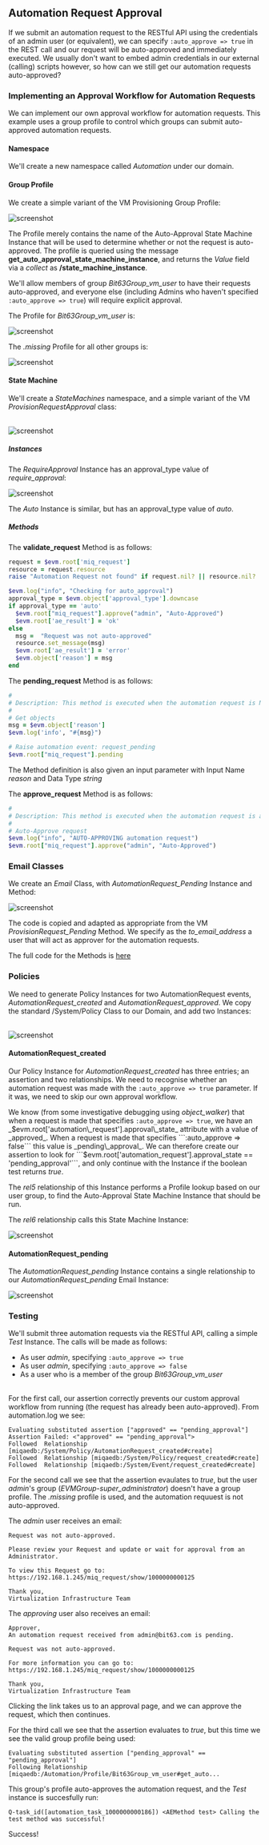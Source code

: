 ## Automation Request Approval

If we submit an automation request to the RESTful API using the credentials of an admin user (or equivalent), we can specify ```:auto_approve => true``` in the REST call and our request will be auto-approved and immediately executed. We usually don't want to embed admin credentials in our external (calling) scripts however, so how can we still get our automation requests auto-approved?

### Implementing an Approval Workflow for Automation Requests

We can implement our own approval workflow for automation requests. This example uses a group profile to control which groups can submit auto-approved automation requests.

#### Namespace

We'll create a new namespace called _Automation_ under our domain.

#### Group Profile

We create a simple variant of the VM Provisioning Group Profile:

![screenshot](images/screenshot6.png)

The Profile merely contains the name of the Auto-Approval State Machine Instance that will be used to determine whether or not the request is auto-approved. The profile is queried using the message **get\_auto\_approval\_state\_machine\_instance**, and returns the _Value_ field via a _collect_ as **/state\_machine\_instance**.

We'll allow members of group _Bit63Group\_vm\_user_ to have their requests auto-approved, and everyone else (including Admins who haven't specified ```:auto_approve => true```) will require explicit approval.

The Profile for _Bit63Group\_vm\_user_ is:

![screenshot](images/screenshot7.png)

The _.missing_ Profile for all other groups is:

![screenshot](images/screenshot8.png)

#### State Machine

We'll create a _StateMachines_ namespace, and a simple variant of the VM _ProvisionRequestApproval_ class:
<br> <br>

![screenshot](images/screenshot4.png)

##### Instances

The _RequireApproval_ Instance has an approval\_type value of _require\_approval_:

![screenshot](images/screenshot5.png)

The _Auto_ Instance is similar, but has an approval\_type value of _auto_.

##### Methods

The **validate\_request** Method is as follows:

```ruby
request = $evm.root['miq_request']
resource = request.resource
raise "Automation Request not found" if request.nil? || resource.nil?

$evm.log("info", "Checking for auto_approval")
approval_type = $evm.object['approval_type'].downcase
if approval_type == 'auto'
  $evm.root["miq_request"].approve("admin", "Auto-Approved")
  $evm.root['ae_result'] = 'ok'
else
  msg =  "Request was not auto-approved"
  resource.set_message(msg)
  $evm.root['ae_result'] = 'error'
  $evm.object['reason'] = msg
end
```
The **pending\_request** Method is as follows:

```ruby
#
# Description: This method is executed when the automation request is NOT auto-approved
#
# Get objects
msg = $evm.object['reason']
$evm.log('info', "#{msg}")

# Raise automation event: request_pending
$evm.root["miq_request"].pending
```

The Method definition is also given an input parameter with Input Name _reason_ and Data Type _string_


The **approve\_request** Method is as follows:

```ruby
#
# Description: This method is executed when the automation request is auto-approved
#
# Auto-Approve request
$evm.log("info", "AUTO-APPROVING automation request")
$evm.root["miq_request"].approve("admin", "Auto-Approved")
```
### Email Classes

We create an _Email_ Class, with _AutomationRequest\_Pending_ Instance and Method:

![screenshot](images/screenshot9.png)

The code is copied and adapted as appropriate from the VM _ProvisionRequest\_Pending_ Method. We specify as the _to\_email\_address_ a user that will act as approver for the automation requests.

The full code for the Methods is [here](https://github.com/pemcg/cloudforms-automation-howto-guide/tree/master/chapter21/scripts)

### Policies

We need to generate Policy Instances for two AutomationRequest events, _AutomationRequest\_created_ and _AutomationRequest\_approved_. We copy the standard /System/Policy Class to our Domain, and add two Instances:
<br> <br>

![screenshot](images/screenshot1.png)

#### AutomationRequest_created

Our Policy Instance for _AutomationRequest\_created_ has three entries; an assertion and two relationships. We need to recognise whether an automation request was made with the ```:auto_approve => true``` parameter. If it was, we need to skip our own approval workflow.

We know (from some investigative debugging using _object\_walker_) that when a request is made that specifies ```:auto_approve => true```, we have an _$evm.root['automation\_request'].approval\_state_ attribute with a value of _approved_. When a request is made that specifies ```:auto_approve => false``` this value is _pending\_approval_. We can therefore create our assertion to look for ```$evm.root['automation_request'].approval_state == 'pending_approval'```, and only continue with the Instance if the boolean test returns _true_.

The _rel5_ relationship of this Instance performs a Profile lookup based on our user group, to find the Auto-Approval State Machine Instance that should be run.

The _rel6_ relationship calls this State Machine Instance:

![screenshot](images/screenshot3.png)

#### AutomationRequest_pending

The _AutomationRequest\_pending_ Instance contains a single relationship to our _AutomationRequest\_pending_ Email Instance:

![screenshot](images/screenshot2.png)

### Testing

We'll submit three automation requests via the RESTful API, calling a simple _Test_ Instance. The calls will be made as follows:

- As user _admin_, specifying ```:auto_approve => true```
- As user _admin_, specifying ```:auto_approve => false```
- As a user who is a member of the group _Bit63Group\_vm\_user_
<br> <br>

For the first call, our assertion correctly prevents our custom approval workflow from running (the request has already been auto-approved). From automation.log we see:

```
Evaluating substituted assertion ["approved" == "pending_approval"]
Assertion Failed: <"approved" == "pending_approval">
Followed  Relationship [miqaedb:/System/Policy/AutomationRequest_created#create]
Followed  Relationship [miqaedb:/System/Policy/request_created#create]
Followed  Relationship [miqaedb:/System/Event/request_created#create]
```

For the second call we see that the assertion evaulates to _true_, but the user _admin_'s group (_EVMGroup-super\_administrator_) doesn't have a group profile. The _.missing_ profile is used, and the automation requuest is not auto-approved.

The _admin_ user receives an email:

```
Request was not auto-approved.

Please review your Request and update or wait for approval from an Administrator.

To view this Request go to: https://192.168.1.245/miq_request/show/1000000000125

Thank you,
Virtualization Infrastructure Team
```
The _approving_ user also receives an email:

```
Approver, 
An automation request received from admin@bit63.com is pending.

Request was not auto-approved.

For more information you can go to: https://192.168.1.245/miq_request/show/1000000000125

Thank you,
Virtualization Infrastructure Team
```

Clicking the link takes us to an approval page, and we can approve the request, which then continues.

For the third call we see that the assertion evaluates to _true_, but this time we see the valid group profile being used:

```
Evaluating substituted assertion ["pending_approval" == "pending_approval"]
Following Relationship [miqaedb:/Automation/Profile/Bit63Group_vm_user#get_auto...
```

This group's profile auto-approves the automation request, and the _Test_ instance is succesfully run:

```
Q-task_id([automation_task_1000000000186]) <AEMethod test> Calling the test method was successful!
```

Success!
